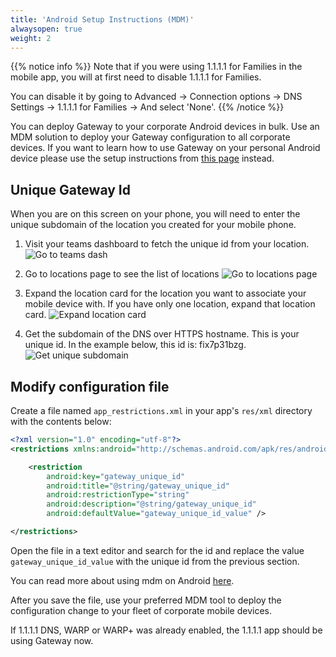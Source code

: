 ```yaml
---
title: 'Android Setup Instructions (MDM)'
alwaysopen: true
weight: 2
---
```


{{% notice info %}}
Note that if you were using 1.1.1.1 for Families in the mobile app, you will at first need to disable 1.1.1.1 for Families.

You can disable it by going to Advanced -> Connection options -> DNS Settings -> 1.1.1.1 for Families -> And select 'None'.
{{% /notice %}}

You can deploy Gateway to your corporate Android devices in bulk. Use an MDM solution to deploy your Gateway configuration to all corporate devices. If you want to learn how to use Gateway on your personal Android device please use the setup instructions from [this page](../manual/) instead.

## Unique Gateway Id

When you are on this screen on your phone, you will need to enter the unique subdomain of the location you created for your mobile phone.

1. Visit your teams dashboard to fetch the unique id from your location.
   ![Go to teams dash](/media/go-to-teams-dashboard.png)

2. Go to locations page to see the list of locations
   ![Go to locations page](/media/go-to-locations-page.png)

3. Expand the location card for the location you want to associate your mobile device with. If you have only one location, expand that location card.
   ![Expand location card](/media/expand-location-card.png)

4. Get the subdomain of the DNS over HTTPS hostname. This is your unique id. In the example below, this id is: fix7p31bzg.
   ![Get unique subdomain](/media/unique-gateway-id.png)

## Modify configuration file

Create a file named `app_restrictions.xml` in your app's `res/xml` directory with the contents below:

```xml
<?xml version="1.0" encoding="utf-8"?>
<restrictions xmlns:android="http://schemas.android.com/apk/res/android">

    <restriction
        android:key="gateway_unique_id"
        android:title="@string/gateway_unique_id"
        android:restrictionType="string"
        android:description="@string/gateway_unique_id"
        android:defaultValue="gateway_unique_id_value" />

</restrictions>
```

Open the file in a text editor and search for the id and replace the value `gateway_unique_id_value` with the unique id from the previous section.

You can read more about using mdm on Android [here](https://developer.android.com/work/managed-configurations).

After you save the file, use your preferred MDM tool to deploy the configuration change to your fleet of corporate mobile devices.

If 1.1.1.1 DNS, WARP or WARP+ was already enabled, the 1.1.1.1 app should be using Gateway now.
